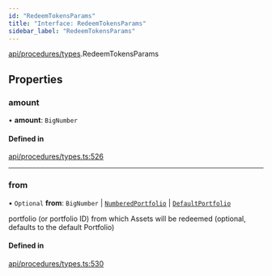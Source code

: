 ```yaml
---
id: "RedeemTokensParams"
title: "Interface: RedeemTokensParams"
sidebar_label: "RedeemTokensParams"
---
```


[api/procedures/types](../../../../../modules/API/Procedures/Types/Types.md).RedeemTokensParams

## Properties

### amount

• **amount**: `BigNumber`

#### Defined in

[api/procedures/types.ts:526](https://github.com/PolymeshAssociation/polymesh-sdk/blob/07a4c5b0/src/api/procedures/types.ts#L526)

___

### from

• `Optional` **from**: `BigNumber` \| [`NumberedPortfolio`](../../../../../classes/API/Entities/NumberedPortfolio/NumberedPortfolio.md) \| [`DefaultPortfolio`](../../../../../classes/API/Entities/DefaultPortfolio/DefaultPortfolio.md)

portfolio (or portfolio ID) from which Assets will be redeemed (optional, defaults to the default Portfolio)

#### Defined in

[api/procedures/types.ts:530](https://github.com/PolymeshAssociation/polymesh-sdk/blob/07a4c5b0/src/api/procedures/types.ts#L530)
